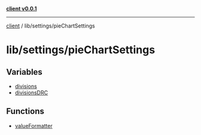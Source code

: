 [**client v0.0.1**](../../../README.md)

***

[client](../../../README.md) / lib/settings/pieChartSettings

# lib/settings/pieChartSettings

## Variables

- [divisions](variables/divisions.md)
- [divisionsDRC](variables/divisionsDRC.md)

## Functions

- [valueFormatter](functions/valueFormatter.md)
